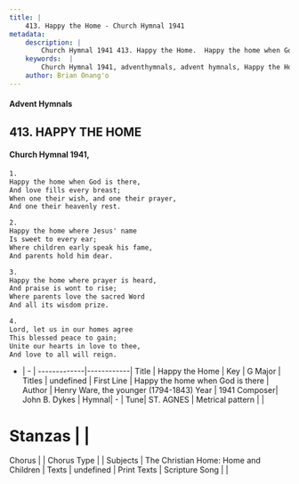 ```yaml
---
title: |
    413. Happy the Home - Church Hymnal 1941
metadata:
    description: |
        Church Hymnal 1941 413. Happy the Home.  Happy the home when God is there,  And love fills every breast;  When one their wish, and one their prayer,  And one their heavenly rest. 
    keywords:  |
        Church Hymnal 1941, adventhymnals, advent hymnals, Happy the Home, Happy the home when God is there. 
    author: Brian Onang'o
---
```


#### Advent Hymnals
## 413. HAPPY THE HOME
####  Church Hymnal 1941,

```txt
1.
Happy the home when God is there, 
And love fills every breast; 
When one their wish, and one their prayer, 
And one their heavenly rest. 

2.
Happy the home where Jesus' name 
Is sweet to every ear; 
Where children early speak his fame, 
And parents hold him dear. 

3.
Happy the home where prayer is heard, 
And praise is wont to rise; 
Where parents love the sacred Word 
And all its wisdom prize. 

4.
Lord, let us in our homes agree 
This blessed peace to gain; 
Unite our hearts in love to thee, 
And love to all will reign.

```

- |   -  |
-------------|------------|
Title | Happy the Home |
Key | G Major |
Titles | undefined |
First Line | Happy the home when God is there |
Author | Henry Ware, the younger (1794-1843)
Year | 1941
Composer| John B. Dykes |
Hymnal|  - |
Tune| ST. AGNES |
Metrical pattern | |
# Stanzas |  |
Chorus |  |
Chorus Type |  |
Subjects | The Christian Home: Home and Children |
Texts | undefined |
Print Texts | 
Scripture Song |  |
    
